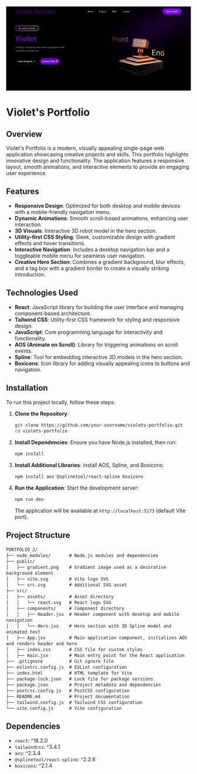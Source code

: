 
![alt text](portfolio_2.png)

# Violet's Portfolio

## Overview
Violet's Portfolio is a modern, visually appealing single-page web application showcasing creative projects and skills. This portfolio highlights innovative design and functionality. The application features a responsive layout, smooth animations, and interactive elements to provide an engaging user experience.

## Features
- **Responsive Design**: Optimized for both desktop and mobile devices with a mobile-friendly navigation menu.
- **Dynamic Animations**: Smooth scroll-based animations, enhancing user interaction.
- **3D Visuals**: Interactive 3D robot model in the hero section.
- **Utility-first CSS Styling**: Sleek, customizable design with gradient effects and hover transitions.
- **Interactive Navigation**: Includes a desktop navigation bar and a toggleable mobile menu for seamless user navigation.
- **Creative Hero Section**: Combines a gradient background, blur effects, and a tag box with a gradient border to create a visually striking introduction.

## Technologies Used
- **React**: JavaScript library for building the user interface and managing component-based architecture.
- **Tailwind CSS**: Utility-first CSS framework for styling and responsive design.
- **JavaScript**: Core programming language for interactivity and functionality.
- **AOS (Animate on Scroll)**: Library for triggering animations on scroll events.
- **Spline**: Tool for embedding interactive 3D models in the hero section.
- **Boxicons**: Icon library for adding visually appealing icons to buttons and navigation.

## Installation
To run this project locally, follow these steps:

1. **Clone the Repository**:
   ```bash
   git clone https://github.com/your-username/violets-portfolio.git
   cd violets-portfolio
   ```

2. **Install Dependencies**:
   Ensure you have Node.js installed, then run:
   ```bash
   npm install
   ```

3. **Install Additional Libraries**:
   Install AOS, Spline, and Boxicons:
   ```bash
   npm install aos @splinetool/react-spline boxicons
   ```

4. **Run the Application**:
   Start the development server:
   ```bash
   npm run dev
   ```
   The application will be available at `http://localhost:5173` (default Vite port).

## Project Structure
```
PORTFOLIO_2/
├── node_modules/       # Node.js modules and dependencies
├── public/
│   ├── gradient.png    # Gradient image used as a decorative background element
│   ├── vite.svg        # Vite logo SVG
│   └── src.svg         # Additional SVG asset
├── src/
│   ├── assets/         # Asset directory
│   │   └── react.svg   # React logo SVG
│   ├── components/     # Component directory
│   │   ├── Header.jsx  # Header component with desktop and mobile navigation
│   │   └── Hero.jsx    # Hero section with 3D Spline model and animated text
│   ├── App.jsx         # Main application component, initializes AOS and renders header and hero
│   ├── index.css       # CSS file for custom styles
│   ├── main.jsx        # Main entry point for the React application
├── .gitignore          # Git ignore file
├── eslintrc.config.js  # ESLint configuration
├── index.html          # HTML template for Vite
├── package-lock.json   # Lock file for package versions
├── package.json        # Project metadata and dependencies
├── postcss.config.js   # PostCSS configuration
├── README.md           # Project documentation
├── tailwind.config.js  # Tailwind CSS configuration
└── vite.config.js      # Vite configuration
```

## Dependencies
- `react`: ^18.2.0
- `tailwindcss`: ^3.4.1
- `aos`: ^2.3.4
- `@splinetool/react-spline`: ^2.2.6
- `boxicons`: ^2.1.4

